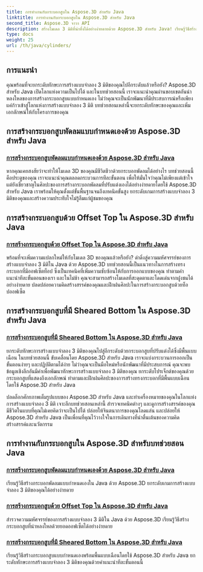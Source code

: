 ```yaml
---
title: การทำงานกับกระบอกสูบใน Aspose.3D สำหรับ Java
linktitle: การทำงานกับกระบอกสูบใน Aspose.3D สำหรับ Java
second_title: Aspose.3D จาวา API
description: สร้างโมเดล 3 มิติที่น่าทึ่งได้อย่างง่ายดายด้วย Aspose.3D สำหรับ Java! เรียนรู้วิธีสร้างกระบอกสูบพัดลม กระบอกสูบออฟเซ็ตท็อป และกระบอกสูบด้านล่างแบบเฉือนพร้อมบทช่วยสอน
type: docs
weight: 25
url: /th/java/cylinders/
---
```

## การแนะนำ

คุณพร้อมที่จะยกระดับทักษะการสร้างแบบจำลอง 3 มิติของคุณไปอีกระดับแล้วหรือยัง? Aspose.3D สำหรับ Java เปิดโลกแห่งความเป็นไปได้ และในบทช่วยสอนนี้ เราจะแนะนำคุณผ่านขอบเขตอันน่าหลงใหลของการสร้างกระบอกสูบแบบกำหนดเอง ไม่ว่าคุณจะเป็นนักพัฒนาที่มีประสบการณ์หรือเพียงแค่ก้าวเข้าสู่โลกแห่งการสร้างแบบจำลอง 3 มิติ บทช่วยสอนเหล่านี้จะยกระดับทักษะของคุณและเพิ่มเอกลักษณ์ให้กับโครงการของคุณ

## การสร้างกระบอกสูบพัดลมแบบกำหนดเองด้วย Aspose.3D สำหรับ Java

### [การสร้างกระบอกสูบพัดลมแบบกำหนดเองด้วย Aspose.3D สำหรับ Java](./creating-fan-cylinders/)

หากคุณเคยสงสัยว่าจะทำให้โมเดล 3D ของคุณมีชีวิตชีวาด้วยกระบอกพัดลมได้อย่างไร บทช่วยสอนนี้คือประตูของคุณ เราจะแนะนำคุณตลอดกระบวนการทีละขั้นตอน เพื่อให้มั่นใจว่าคุณไม่เพียงแต่เข้าใจ แต่ยังเชี่ยวชาญในศิลปะของการสร้างกระบอกพัดลมที่ปรับแต่งเองได้อย่างง่ายดายโดยใช้ Aspose.3D สำหรับ Java เราพร้อมให้คุณตั้งแต่ขั้นพื้นฐานจนถึงเทคนิคขั้นสูง ยกระดับเกมการสร้างแบบจำลอง 3 มิติของคุณและสร้างความประทับใจไม่รู้ลืมแก่ผู้ชมของคุณ

## การสร้างกระบอกสูบด้วย Offset Top ใน Aspose.3D สำหรับ Java

### [การสร้างกระบอกสูบด้วย Offset Top ใน Aspose.3D สำหรับ Java](./creating-cylinders-with-offset-top/)

พร้อมที่จะเพิ่มความแปลกใหม่ให้กับโมเดล 3D ของคุณแล้วหรือยัง? ดำดิ่งสู่ความมหัศจรรย์ของการสร้างแบบจำลอง 3 มิติใน Java ด้วย Aspose.3D บทช่วยสอนนี้เป็นแนวทางในการสร้างทรงกระบอกที่มีออฟเซ็ตท็อป ซึ่งเป็นเทคนิคที่เพิ่มความซับซ้อนให้กับการออกแบบของคุณ ทำตามคำแนะนำทีละขั้นตอนของเรา และในไม่ช้า คุณจะสามารถสร้างโมเดลที่สะดุดตาและโดดเด่นจากฝูงชนได้อย่างง่ายดาย ปลดปล่อยความคิดสร้างสรรค์ของคุณและฝึกฝนศิลปะในการสร้างกระบอกสูบด้วยท็อปออฟเซ็ต

## การสร้างกระบอกสูบที่มี Sheared Bottom ใน Aspose.3D สำหรับ Java

### [การสร้างกระบอกสูบที่มี Sheared Bottom ใน Aspose.3D สำหรับ Java](./creating-cylinders-with-sheared-bottom/)

ยกระดับทักษะการสร้างแบบจำลอง 3 มิติของคุณไปสู่อีกระดับด้วยกระบอกสูบที่ปรับแต่งได้ซึ่งมีพื้นแบบเฉือน ในบทช่วยสอนนี้ ขับเคลื่อนโดย Aspose.3D สำหรับ Java เราจะแบ่งกระบวนการออกเป็นขั้นตอนง่ายๆ และปฏิบัติตามได้ง่าย ไม่ว่าคุณจะเป็นมือใหม่หรือนักพัฒนาที่มีประสบการณ์ คุณจะพบข้อมูลเชิงลึกอันมีค่าเพื่อพัฒนาทักษะการสร้างแบบจำลอง 3 มิติของคุณ ยกระดับโปรเจ็กต์ของคุณด้วยกระบอกสูบที่แสดงถึงเอกลักษณ์ ทำตามและฝึกฝนศิลปะของการสร้างทรงกระบอกที่มีพื้นแบบเฉือนโดยใช้ Aspose.3D สำหรับ Java

ปลดล็อกศักยภาพเต็มรูปแบบของ Aspose.3D สำหรับ Java และทำเครื่องหมายของคุณในโลกแห่งการสร้างแบบจำลอง 3 มิติ เจาะลึกบทช่วยสอนเหล่านี้ สำรวจเทคนิคต่างๆ และดูการสร้างสรรค์ของคุณมีชีวิตในแบบที่คุณไม่เคยคิดว่าจะเป็นไปได้ ปล่อยให้จินตนาการของคุณโลดแล่น และปล่อยให้ Aspose.3D สำหรับ Java เป็นเพื่อนที่คุณไว้วางใจในการเดินทางที่น่าตื่นเต้นของความคิดสร้างสรรค์และนวัตกรรม
## การทำงานกับกระบอกสูบใน Aspose.3D สำหรับบทช่วยสอน Java
### [การสร้างกระบอกสูบพัดลมแบบกำหนดเองด้วย Aspose.3D สำหรับ Java](./creating-fan-cylinders/)
เรียนรู้วิธีสร้างกระบอกพัดลมแบบกำหนดเองใน Java ด้วย Aspose.3D ยกระดับเกมการสร้างแบบจำลอง 3 มิติของคุณได้อย่างง่ายดาย
### [การสร้างกระบอกสูบด้วย Offset Top ใน Aspose.3D สำหรับ Java](./creating-cylinders-with-offset-top/)
สำรวจความมหัศจรรย์ของการสร้างแบบจำลอง 3 มิติใน Java ด้วย Aspose.3D เรียนรู้วิธีสร้างกระบอกสูบที่น่าหลงใหลด้วยยอดออฟเซ็ตได้อย่างง่ายดาย
### [การสร้างกระบอกสูบที่มี Sheared Bottom ใน Aspose.3D สำหรับ Java](./creating-cylinders-with-sheared-bottom/)
เรียนรู้วิธีสร้างกระบอกสูบแบบกำหนดเองพร้อมพื้นแบบเฉือนโดยใช้ Aspose.3D สำหรับ Java ยกระดับทักษะการสร้างแบบจำลอง 3 มิติของคุณด้วยคำแนะนำทีละขั้นตอนนี้